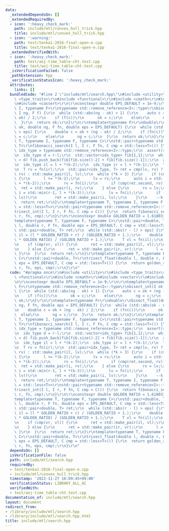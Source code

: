```yaml
---
data:
  _extendedDependsOn: []
  _extendedRequiredBy:
  - icon: ':heavy_check_mark:'
    path: include/mtl/convex_hull_trick.hpp
    title: include/mtl/convex_hull_trick.hpp
  - icon: ':warning:'
    path: test/tenka1-2016-final-open-e.cpp
    title: test/tenka1-2016-final-open-e.cpp
  _extendedVerifiedWith:
  - icon: ':heavy_check_mark:'
    path: test/aoj-time_table-cht.test.cpp
    title: test/aoj-time_table-cht.test.cpp
  _isVerificationFailed: false
  _pathExtension: hpp
  _verificationStatusIcon: ':heavy_check_mark:'
  attributes:
    links: []
  bundledCode: "#line 2 \"include/mtl/search.hpp\"\n#include <utility>\r\n#include\
    \ <type_traits>\r\n#include <functional>\r\n#include <cmath>\r\n#include <vector>\r\
    \n#include <cassert>\r\n\r\nconstexpr double EPS_DEFAULT = 1e-9;\r\n\r\ntemplate<typename\
    \ I, typename F>\r\ntypename std::remove_reference<I>::type\r\nbisect_int(I ok,\
    \ I ng, F f) {\r\n  while (std::abs(ng - ok) > 1) {\r\n    auto c = ok + (ng -\
    \ ok) / 2;\r\n    if (f(c))\r\n      ok = c;\r\n    else\r\n      ng = c;\r\n\
    \  }\r\n  return ok;\r\n}\r\n\r\ntemplate<typename F>\r\ndouble\r\nbisect_float(double\
    \ ok, double ng, F fn, double eps = EPS_DEFAULT) {\r\n  while (std::abs(ok - ng)\
    \ > eps) {\r\n    double c = ok + (ng - ok) / 2;\r\n    if (fn(c))\r\n      ok\
    \ = c;\r\n    else\r\n      ng = c;\r\n  }\r\n  return ok;\r\n}\r\n\r\ntemplate<typename\
    \ T, typename I, typename F, typename C>\r\nstd::pair<typename std::remove_reference<I>::type,\
    \ T>\r\nfibonacci_search(I l, I r, F fn, C cmp = std::less<T>()) {\r\n  using\
    \ idx_type = typename std::remove_reference<I>::type;\r\n  assert(r - l >= 2);\r\
    \n  idx_type d = r-l;\r\n  std::vector<idx_type> fib{1,1};\r\n  while (fib.back()\
    \ < d) fib.push_back(fib[fib.size()-2] + fib[fib.size()-1]);\r\n  auto k = --fib.cend();\r\
    \n  idx_type il = l + *(k-2);\r\n  idx_type ir = l + *(k-1);\r\n  T lv = fn(il);\r\
    \n  T rv = fn(ir);\r\n  std::pair<idx_type, T> ret = cmp(lv, rv) ? std::make_pair(ir,\
    \ rv) : std::make_pair(il, lv);\r\n  while (*k > 3) {\r\n    if (cmp(lv, rv))\
    \ {\r\n      l += *(k-2);\r\n      lv = rv;\r\n      auto i = std::min(r-1, l\
    \ + *(k-2));\r\n      rv = fn(i);\r\n      if (cmp(ret.second, rv))\r\n      \
    \  ret = std::make_pair(i, rv);\r\n    } else {\r\n      rv = lv;\r\n      auto\
    \ i = std::min(r-1, l + *(k-3));\r\n      lv = fn(i);\r\n      if (cmp(ret.second,\
    \ lv))\r\n        ret = std::make_pair(i, lv);\r\n    }\r\n    --k;\r\n  }\r\n\
    \  return ret;\r\n}\r\ntemplate<typename T, typename I, typename F, typename C\
    \ = std::less<T>>\r\nstd::pair<typename std::remove_reference<I>::type, T>\r\n\
    trisect_int(I l, I r, F fn, C cmp = C()) {\r\n  return fibonacci_search<T>(l,\
    \ r, fn, cmp);\r\n}\r\n\r\nconstexpr double GOLDEN_RATIO = 1.61803398875;\r\n\
    template<typename T, typename F, typename C>\r\nstd::pair<double, T>\r\ngolden_ratio_search(double\
    \ l, double r, F fn, double eps = EPS_DEFAULT, C cmp = std::less<T>()) {\r\n \
    \ std::pair<double, T> ret;\r\n  while (std::abs(r - l) > eps) {\r\n    double\
    \ il = (l * GOLDEN_RATIO + r) / (GOLDEN_RATIO + 1.);\r\n    double ir = (l + r\
    \ * GOLDEN_RATIO) / (GOLDEN_RATIO + 1.);\r\n    T vl = fn(il);\r\n    T vr = fn(ir);\r\
    \n    if (cmp(vr, vl)) {\r\n      ret = std::make_pair(il, vl);\r\n      r = ir;\r\
    \n    } else {\r\n      ret = std::make_pair(ir, vr);\r\n      l = il;\r\n   \
    \ }\r\n  }\r\n  return ret;\r\n}\r\ntemplate<typename T, typename F, typename\
    \ C>\r\nstd::pair<double, T>\r\ntrisect_float(double l, double r, F fn, double\
    \ eps = EPS_DEFAULT, C cmp = std::less<T>()) {\r\n  return golden_ratio_search<T>(l,\
    \ r, fn, eps, cmp);\r\n}\r\n"
  code: "#pragma once\r\n#include <utility>\r\n#include <type_traits>\r\n#include\
    \ <functional>\r\n#include <cmath>\r\n#include <vector>\r\n#include <cassert>\r\
    \n\r\nconstexpr double EPS_DEFAULT = 1e-9;\r\n\r\ntemplate<typename I, typename\
    \ F>\r\ntypename std::remove_reference<I>::type\r\nbisect_int(I ok, I ng, F f)\
    \ {\r\n  while (std::abs(ng - ok) > 1) {\r\n    auto c = ok + (ng - ok) / 2;\r\
    \n    if (f(c))\r\n      ok = c;\r\n    else\r\n      ng = c;\r\n  }\r\n  return\
    \ ok;\r\n}\r\n\r\ntemplate<typename F>\r\ndouble\r\nbisect_float(double ok, double\
    \ ng, F fn, double eps = EPS_DEFAULT) {\r\n  while (std::abs(ok - ng) > eps) {\r\
    \n    double c = ok + (ng - ok) / 2;\r\n    if (fn(c))\r\n      ok = c;\r\n  \
    \  else\r\n      ng = c;\r\n  }\r\n  return ok;\r\n}\r\n\r\ntemplate<typename\
    \ T, typename I, typename F, typename C>\r\nstd::pair<typename std::remove_reference<I>::type,\
    \ T>\r\nfibonacci_search(I l, I r, F fn, C cmp = std::less<T>()) {\r\n  using\
    \ idx_type = typename std::remove_reference<I>::type;\r\n  assert(r - l >= 2);\r\
    \n  idx_type d = r-l;\r\n  std::vector<idx_type> fib{1,1};\r\n  while (fib.back()\
    \ < d) fib.push_back(fib[fib.size()-2] + fib[fib.size()-1]);\r\n  auto k = --fib.cend();\r\
    \n  idx_type il = l + *(k-2);\r\n  idx_type ir = l + *(k-1);\r\n  T lv = fn(il);\r\
    \n  T rv = fn(ir);\r\n  std::pair<idx_type, T> ret = cmp(lv, rv) ? std::make_pair(ir,\
    \ rv) : std::make_pair(il, lv);\r\n  while (*k > 3) {\r\n    if (cmp(lv, rv))\
    \ {\r\n      l += *(k-2);\r\n      lv = rv;\r\n      auto i = std::min(r-1, l\
    \ + *(k-2));\r\n      rv = fn(i);\r\n      if (cmp(ret.second, rv))\r\n      \
    \  ret = std::make_pair(i, rv);\r\n    } else {\r\n      rv = lv;\r\n      auto\
    \ i = std::min(r-1, l + *(k-3));\r\n      lv = fn(i);\r\n      if (cmp(ret.second,\
    \ lv))\r\n        ret = std::make_pair(i, lv);\r\n    }\r\n    --k;\r\n  }\r\n\
    \  return ret;\r\n}\r\ntemplate<typename T, typename I, typename F, typename C\
    \ = std::less<T>>\r\nstd::pair<typename std::remove_reference<I>::type, T>\r\n\
    trisect_int(I l, I r, F fn, C cmp = C()) {\r\n  return fibonacci_search<T>(l,\
    \ r, fn, cmp);\r\n}\r\n\r\nconstexpr double GOLDEN_RATIO = 1.61803398875;\r\n\
    template<typename T, typename F, typename C>\r\nstd::pair<double, T>\r\ngolden_ratio_search(double\
    \ l, double r, F fn, double eps = EPS_DEFAULT, C cmp = std::less<T>()) {\r\n \
    \ std::pair<double, T> ret;\r\n  while (std::abs(r - l) > eps) {\r\n    double\
    \ il = (l * GOLDEN_RATIO + r) / (GOLDEN_RATIO + 1.);\r\n    double ir = (l + r\
    \ * GOLDEN_RATIO) / (GOLDEN_RATIO + 1.);\r\n    T vl = fn(il);\r\n    T vr = fn(ir);\r\
    \n    if (cmp(vr, vl)) {\r\n      ret = std::make_pair(il, vl);\r\n      r = ir;\r\
    \n    } else {\r\n      ret = std::make_pair(ir, vr);\r\n      l = il;\r\n   \
    \ }\r\n  }\r\n  return ret;\r\n}\r\ntemplate<typename T, typename F, typename\
    \ C>\r\nstd::pair<double, T>\r\ntrisect_float(double l, double r, F fn, double\
    \ eps = EPS_DEFAULT, C cmp = std::less<T>()) {\r\n  return golden_ratio_search<T>(l,\
    \ r, fn, eps, cmp);\r\n}\r\n"
  dependsOn: []
  isVerificationFile: false
  path: include/mtl/search.hpp
  requiredBy:
  - test/tenka1-2016-final-open-e.cpp
  - include/mtl/convex_hull_trick.hpp
  timestamp: '2022-11-27 16:09:45+09:00'
  verificationStatus: LIBRARY_ALL_AC
  verifiedWith:
  - test/aoj-time_table-cht.test.cpp
documentation_of: include/mtl/search.hpp
layout: document
redirect_from:
- /library/include/mtl/search.hpp
- /library/include/mtl/search.hpp.html
title: include/mtl/search.hpp
---
```

